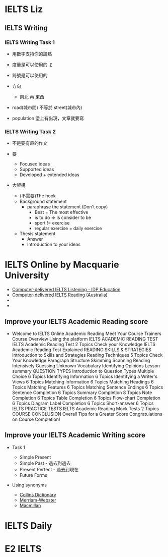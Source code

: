 # IELTS Liz

## IELTS Writing

### IELTS Writing Task 1

- 用數字支持你的論點
- 度量是可以使用的 ￡
- 跨號是可以使用的

- 方向
    - 南北 再 東西
- road(城市間) 不等於 street(城市內)
- population 塗上有出現，文章就要寫

### IELTS Writing Task 2

- 不是要有趣的作文
- 要
    - Focused  ideas
    - Supported ideas
    - Developed + extended ideas

- 大架構
    - (不需要)The hook
    - Background statement
        - paraphrase the statement (Don't copy)
            - Best = The most effective
            - is to do => is consider to be
            - sport != exercise
            - regular exercise = daily exercise
    - Thesis statement
        - Answer
        - Introduction to your ideas

# IELTS Online by Macquarie University

- [Computer-delivered IELTS Listening - IDP Education](https://youtu.be/IH9Rg83qsxc)
- [Computer-delivered IELTS Reading (Australia)](https://youtu.be/lG4F5fA3ALI)
- 
- 

## Improve your IELTS Academic Reading score
- Welcome to IELTS Online Academic Reading
Meet Your Course Trainers
Course Overview
Using the platform
IELTS ACADEMIC READING TEST
IELTS Academic Reading Test
2 Topics
Check your Knowledge
IELTS Academic Reading Test Explained
READING SKILLS & STRATEGIES
Introduction to Skills and Strategies
Reading Techniques
5 Topics
Check Your Knowledge
Paragraph Structure
Skimming
Scanning
Reading Intensively
Guessing Unknown Vocabulary
Identifying Opinions
Lesson summary
QUESTION TYPES
Introduction to Question Types
Multiple Choice
6 Topics
Identifying Information
6 Topics
Identifying a Writer's Views
6 Topics
Matching Information
6 Topics
Matching Headings
6 Topics
Matching Features
6 Topics
Matching Sentence Endings
6 Topics
Sentence Completion
6 Topics
Summary Completion
8 Topics
Note Completion
6 Topics
Table Completion
6 Topics
Flow-chart Completion
6 Topics
Diagram Label Completion
6 Topics
Short-answer
6 Topics
IELTS PRACTICE TESTS
IELTS Academic Reading Mock Tests
2 Topics
COURSE CONCLUSION
Overall Tips for a Greater Score
Congratulations on Course Completion!

## Improve your IELTS Academic Writing score
- Task 1
    - Simple Present
    - Simple Past - 過去到過去
    - Present Perfect - 過去到現在
    - Future Forms

- Using synonyms
    - [Collins Dictionary](https://www.collinsdictionary.com/dictionary/english-thesaurus)
    - [Merriam-Webster](https://www.merriam-webster.com/thesaurus)
    - [Macmillan](https://www.macmillanthesaurus.com/)

# IELTS Daily

# E2 IELTS
    